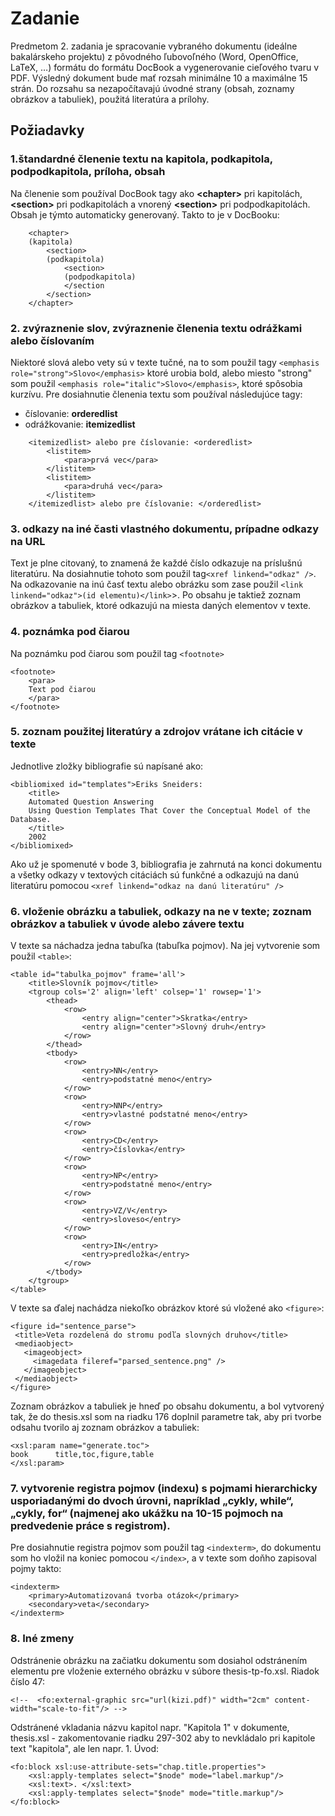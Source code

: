 
# Zadanie

Predmetom 2. zadania je spracovanie vybraného dokumentu (ideálne bakalárskeho projektu) z pôvodného ľubovoľného (Word, OpenOffice, LaTeX, …) formátu do formátu DocBook a vygenerovanie cieľového tvaru v PDF. Výsledný dokument bude mať rozsah minimálne 10 a maximálne 15 strán. Do rozsahu sa nezapočítavajú úvodné strany (obsah, zoznamy obrázkov a tabuliek), použitá literatúra a prílohy.


## Požiadavky

### 1.štandardné členenie textu na kapitola, podkapitola, podpodkapitola, príloha, obsah
	

Na členenie som používal DocBook tagy ako **&lt;chapter&gt;** pri kapitolách, <b>&lt;section&gt;</b> pri podkapitolách a vnorený  <b>&lt;section&gt;</b> pri podpodkapitolách. Obsah je týmto automaticky generovaný. Takto to je v DocBooku:
```
	<chapter>
	(kapitola)
		<section>
		(podkapitola)
			<section>
			(podpodkapitola)
			</section
		</section>
	</chapter>
```


### 2. zvýraznenie slov, zvýraznenie členenia textu odrážkami alebo číslovaním

	
Niektoré slová alebo vety sú v texte tučné, na to som použil tagy ```<emphasis role="strong">Slovo</emphasis>``` ktoré urobia bold, alebo miesto "strong" som použil ```<emphasis role="italic">Slovo</emphasis>```, ktoré spôsobia kurzívu. Pre dosiahnutie členenia textu som používal následujúce tagy:
* číslovanie: **orderedlist**
* odrážkovanie: **itemizedlist**


```
	<itemizedlist> alebo pre číslovanie: <orderedlist>
		<listitem>
			<para>prvá vec</para>
		</listitem>
		<listitem>
			<para>druhá vec</para>
		</listitem>
	</itemizedlist> alebo pre číslovanie: </orderedlist>
```
	
	
### 3. odkazy na iné časti vlastného dokumentu, prípadne odkazy na URL
	
Text je plne citovaný, to znamená že každé číslo odkazuje na príslušnú literatúru. Na dosiahnutie tohoto som použil tag```<xref linkend="odkaz" />```. Na odkazovanie na inú časť textu alebo obrázku som zase použil 
```<link linkend="odkaz">(id elementu)</link>```>. Po obsahu je taktiež zoznam obrázkov a tabuliek, ktoré odkazujú na miesta daných elementov v texte.

### 4. poznámka pod čiarou

Na poznámku pod čiarou som použil tag ```<footnote>```
```
<footnote>
	<para>
	Text pod čiarou
	</para>
</footnote>
```
	
	

### 5. zoznam použitej literatúry a zdrojov vrátane ich citácie v texte

Jednotlive zložky bibliografie sú napísané ako:
```
<bibliomixed id="templates">Eriks Sneiders: 
	<title>
	Automated Question Answering 
	Using Question Templates That Cover the Conceptual Model of the Database.
	</title> 
	2002
</bibliomixed>
```

Ako už je spomenuté v bode 3, bibliografia je zahrnutá na konci dokumentu a všetky odkazy v textových citáciách sú funkčné a odkazujú na danú literatúru pomocou ```<xref linkend="odkaz na danú literatúru" />```

### 6. vloženie obrázku a tabuliek, odkazy na ne v texte; zoznam obrázkov a tabuliek v úvode alebo závere textu

V texte sa náchadza jedna tabuľka (tabuľka pojmov). Na jej vytvorenie som použil ```<table>```:
```
<table id="tabulka_pojmov" frame='all'>
	<title>Slovník pojmov</title>
	<tgroup cols='2' align='left' colsep='1' rowsep='1'>
		<thead>
			<row>
  				<entry align="center">Skratka</entry>
  				<entry align="center">Slovný druh</entry>
			</row>
		</thead>
		<tbody>
			<row>
  				<entry>NN</entry>
  				<entry>podstatné meno</entry>
			</row>
			<row>
  				<entry>NNP</entry>
  				<entry>vlastné podstatné meno</entry>
			</row>
			<row>
  				<entry>CD</entry>
  				<entry>číslovka</entry>
			</row>
			<row>
  				<entry>NP</entry>
  				<entry>podstatné meno</entry>
			</row>
			<row>
  				<entry>VZ/V</entry>
  				<entry>sloveso</entry>
			</row>
			<row>
  				<entry>IN</entry>
  				<entry>predložka</entry>
			</row>
		</tbody>
	</tgroup>
</table> 
```
 V texte sa ďalej nachádza niekoľko obrázkov ktoré sú vložené ako ```<figure>```:
 ```	
 <figure id="sentence_parse">
  <title>Veta rozdelená do stromu podľa slovných druhov</title>
  <mediaobject>
    <imageobject>
      <imagedata fileref="parsed_sentence.png" />
    </imageobject>
  </mediaobject>
</figure>
```
Zoznam obrázkov a tabuliek je hneď po obsahu dokumentu, a bol vytvorený tak, že do thesis.xsl som na riadku 176 doplnil parametre tak, aby pri tvorbe odsahu tvorilo aj zoznam obrázkov a tabuliek:
```
<xsl:param name="generate.toc">
book      title,toc,figure,table 
</xsl:param>
```


### 7. vytvorenie registra pojmov (indexu) s pojmami hierarchicky usporiadanými do dvoch úrovni, napríklad „cykly, while“, „cykly, for“ (najmenej ako ukážku na 10-15 pojmoch na predvedenie práce s registrom).

Pre dosiahnutie registra pojmov som použil tag ```<indexterm>```, do dokumentu som ho vložil na koniec pomocou ```</index>```, a v texte som doňho zapisoval pojmy takto:
```	
<indexterm>
	<primary>Automatizovaná tvorba otázok</primary>
	<secondary>veta</secondary>
</indexterm>
```


### 8. Iné zmeny

Odstránenie obrázku na začiatku dokumentu som dosiahol odstránením elementu pre vloženie externého obrázku v súbore thesis-tp-fo.xsl. Riadok číslo 47:
```
<!--  <fo:external-graphic src="url(kizi.pdf)" width="2cm" content-width="scale-to-fit"/> -->
```
 
 Odstránené vkladania názvu kapitol napr. "Kapitola 1" v dokumente, thesis.xsl - zakomentovanie riadku 297-302 aby to nevkládalo pri kapitole text "kapitola", ale len napr. 1. Úvod:
```
<fo:block xsl:use-attribute-sets="chap.title.properties">
    <xsl:apply-templates select="$node" mode="label.markup"/>
    <xsl:text>. </xsl:text>
    <xsl:apply-templates select="$node" mode="title.markup"/>
</fo:block>
```
